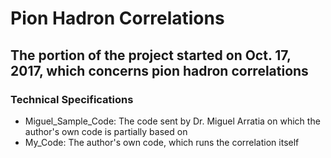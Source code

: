 # Pion Hadron Correlations

## The portion of the project started on Oct. 17, 2017, which concerns pion hadron correlations

### Technical Specifications
- Miguel_Sample_Code: The code sent by Dr. Miguel Arratia on which the author's own code is partially based on
- My_Code: The author's own code, which runs the correlation itself